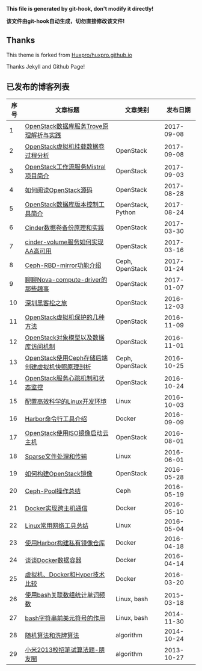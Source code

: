 **This file is generated by git-hook, don't modify it directly!**

**该文件由git-hook自动生成，切勿直接修改该文件!**

## Thanks

This theme is forked from [Huxpro/huxpro.github.io](https://github.com/Huxpro/huxpro.github.io)

Thanks Jekyll and Github Page!

## 已发布的博客列表

|序号|文章标题|文章类别|发布日期|
|----|----|----|----|
|1|[OpenStack数据库服务Trove原理解析与实践](http://int32bit.me/2017/09/08/OpenStack数据库服务Trove原理解析与实践)||2017-09-08|
|2|[OpenStack虚拟机挂载数据卷过程分析](http://int32bit.me/2017/09/08/OpenStack虚拟机挂载数据卷过程分析)|OpenStack|2017-09-08|
|3|[OpenStack工作流服务Mistral项目简介](http://int32bit.me/2017/09/03/OpenStack工作流服务Mistral项目简介)|OpenStack|2017-09-03|
|4|[如何阅读OpenStack源码](http://int32bit.me/2017/08/28/如何阅读OpenStack源码)|OpenStack|2017-08-28|
|5|[OpenStack数据库版本控制工具简介](http://int32bit.me/2017/08/24/OpenStack数据库版本控制工具简介)|OpenStack, Python|2017-08-24|
|6|[Cinder数据卷备份原理和实践](http://int32bit.me/2017/03/30/Cinder数据卷备份原理和实践)|OpenStack|2017-03-30|
|7|[cinder-volume服务如何实现AA高可用](http://int32bit.me/2017/03/16/cinder-volume服务如何实现AA高可用)|OpenStack|2017-03-16|
|8|[Ceph-RBD-mirror功能介绍](http://int32bit.me/2017/01/24/Ceph-RBD-mirror功能介绍)|Ceph, OpenStack|2017-01-24|
|9|[聊聊Nova-compute-driver的那些趣事](http://int32bit.me/2017/01/07/聊聊Nova-compute-driver的那些趣事)|OpenStack|2017-01-07|
|10|[深圳黑客松之旅](http://int32bit.me/2016/12/03/深圳黑客松之旅)|OpenStack|2016-12-03|
|11|[OpenStack虚拟机保护的几种方法](http://int32bit.me/2016/11/09/OpenStack虚拟机保护的几种方法)|OpenStack|2016-11-09|
|12|[OpenStack对象模型以及数据库访问机制](http://int32bit.me/2016/11/01/OpenStack对象模型以及数据库访问机制)|OpenStack|2016-11-01|
|13|[OpenStack使用Ceph存储后端创建虚拟机快照原理剖析](http://int32bit.me/2016/10/25/OpenStack使用Ceph存储后端创建虚拟机快照原理剖析)|Ceph, OpenStack|2016-10-25|
|14|[OpenStack服务心跳机制和状态监控](http://int32bit.me/2016/10/24/OpenStack服务心跳机制和状态监控)|OpenStack|2016-10-24|
|15|[配置高效科学的Linux开发环境](http://int32bit.me/2016/10/03/配置高效科学的Linux开发环境)|Linux|2016-10-03|
|16|[Harbor命令行工具介绍](http://int32bit.me/2016/09/09/Harbor命令行工具介绍)|Docker|2016-09-09|
|17|[OpenStack使用ISO镜像启动云主机](http://int32bit.me/2016/08/01/OpenStack使用ISO镜像启动云主机)|OpenStack|2016-08-01|
|18|[Sparse文件处理和传输](http://int32bit.me/2016/06/01/Sparse文件处理和传输)|Linux|2016-06-01|
|19|[如何构建OpenStack镜像](http://int32bit.me/2016/05/28/如何构建OpenStack镜像)|OpenStack|2016-05-28|
|20|[Ceph-Pool操作总结](http://int32bit.me/2016/05/19/Ceph-Pool操作总结)|Ceph|2016-05-19|
|21|[Docker实现跨主机通信](http://int32bit.me/2016/05/10/Docker实现跨主机通信)|Docker|2016-05-10|
|22|[Linux常用网络工具总结](http://int32bit.me/2016/05/04/Linux常用网络工具总结)|Linux|2016-05-04|
|23|[使用Harbor构建私有镜像仓库](http://int32bit.me/2016/04/18/使用Harbor构建私有镜像仓库)|Docker|2016-04-18|
|24|[谈谈Docker数据容器](http://int32bit.me/2016/04/14/谈谈Docker数据容器)|Docker|2016-04-14|
|25|[虚拟机、Docker和Hyper技术比较](http://int32bit.me/2016/03/20/虚拟机、Docker和Hyper技术比较)|Docker|2016-03-20|
|26|[使用bash关联数组统计单词频数](http://int32bit.me/2015/03/18/使用bash关联数组统计单词频数)|Linux, bash|2015-03-18|
|27|[bash字符串前美元符号的作用](http://int32bit.me/2014/11/30/bash字符串前美元符号的作用)|Linux, bash|2014-11-30|
|28|[随机算法和洗牌算法](http://int32bit.me/2014/10/24/随机算法和洗牌算法)|algorithm|2014-10-24|
|29|[小米2013校招笔试算法题-朋友圈](http://int32bit.me/2013/10/27/小米2013校招笔试算法题-朋友圈)|algorithm|2013-10-27|
